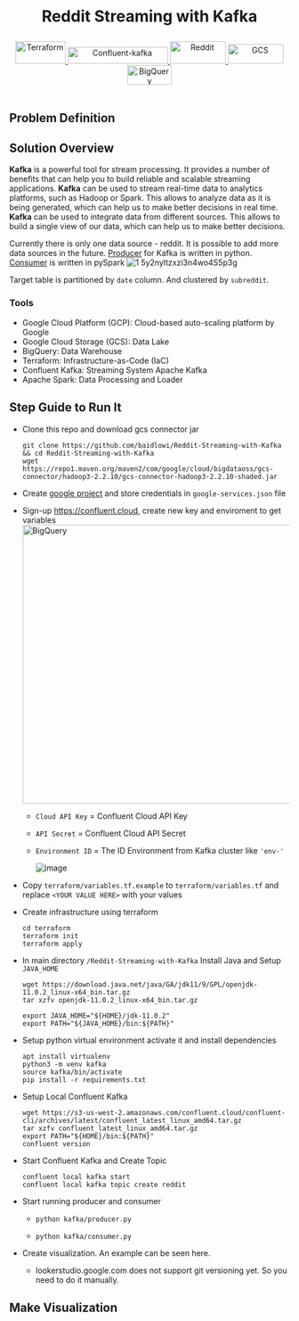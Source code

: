 # <p align="center"><strong> Reddit Streaming with Kafka </strong><p>
<div align="center">
  <a href="https://www.terraform.io/" target="_blank" >
  <img alt="Terraform" src="https://github.com/baidlowi/Reddit-Streaming-with-Kafka/assets/79616397/6468cc31-a08c-48a3-ad75-55df01fbfe98" width="90" height="40"/>
  </a>
  
  <a href="https://confluent.cloud/" target="_blank" >
  <img alt="Confluent-kafka" src="https://github.com/baidlowi/Reddit-Streaming-with-Kafka/assets/79616397/96156fb5-35c3-493d-a1cf-86a9797e35cc" width="180" height="30"/>
  </a>

  <a href="https://spark.apache.org/docs/latest/api/python/getting_started/install.html" target="_blank" >
  <img alt="Reddit" src="https://github.com/baidlowi/Reddit-Streaming-with-Kafka/assets/79616397/4f3285a8-f9c2-4189-8c45-08d5343504ad" width="100" height="40"/>
  </a>

  <a href="https://console.cloud.google.com/storage" target="_blank" >
  <img alt="GCS" src="https://github.com/baidlowi/Reddit-Streaming-with-Kafka/assets/79616397/5964198a-daba-4780-94bd-293c13788e1a" width="100" height="35"/>
  </a>

  <a href="https://console.cloud.google.com/bigquery" target="_blank" >
  <img alt="BigQuery" src="https://github.com/baidlowi/Reddit-Streaming-with-Kafka/assets/79616397/a1774580-1f4c-4367-a86b-c26f1851953b" width="80" height="35"/>
  </a>
</div><br>

## Problem Definition



## Solution Overview
**Kafka** is a powerful tool for stream processing. It provides a number of benefits that can help you to build reliable and scalable streaming applications. 
**Kafka** can be used to stream real-time data to analytics platforms, such as Hadoop or Spark. This allows to analyze data as it is being generated, which can help us to make better decisions in real time. 
**Kafka** can be used to integrate data from different sources. This allows to build a single view of our data, which can help us to make better decisions.

Currently there is only one data source - reddit. It is possible to add more data sources in the future.
[Producer](producer.py) for Kafka is written in python. [Consumer](consumer.py) is written in pySpark
![1 5y2nyltzxzi3n4wo4S5p3g](https://github.com/baidlowi/Reddit-Streaming-with-Kafka/assets/79616397/a7ada191-8aaa-4794-82e0-b49f122fac75)

Target table is partitioned by `date` column. And clustered by `subreddit`.

### Tools
- Google Cloud Platform (GCP): Cloud-based auto-scaling platform by Google
- Google Cloud Storage (GCS): Data Lake
- BigQuery: Data Warehouse
- Terraform: Infrastructure-as-Code (IaC)
- Confluent Kafka: Streaming System Apache Kafka
- Apache Spark: Data Processing and Loader


## Step Guide to Run It

- Clone this repo and download gcs connector jar
  ```
  git clone https://github.com/baidlowi/Reddit-Streaming-with-Kafka && cd Reddit-Streaming-with-Kafka
  wget https://repo1.maven.org/maven2/com/google/cloud/bigdataoss/gcs-connector/hadoop3-2.2.10/gcs-connector-hadoop3-2.2.10-shaded.jar
  ```

- Create [google project](https://console.cloud.google.com) and store credentials in `google-services.json` file
- Sign-up https://confluent.cloud, create new key and enviroment to get variables
  <a href="https://confluent.cloud/settings/api-keys/create" target="_blank" >
  <img alt="BigQuery" src="https://github.com/baidlowi/Reddit-Streaming-with-Kafka/assets/79616397/4392915d-aa7e-46e2-a86b-f55979da1b33" width="500" height="500"/></a>
   - `Cloud API Key` = Confluent Cloud API Key
   - `API Secret` = Confluent Cloud API Secret
   - `Environment ID` = The ID Environment from Kafka cluster like `'env-'`
     
     ![image](https://github.com/baidlowi/Reddit-Streaming-with-Kafka/assets/79616397/8f1f5f89-72d8-4d23-a116-11963706ec28)

- Copy `terraform/variables.tf.example` to `terraform/variables.tf` and replace `<YOUR VALUE HERE>` with your values

- Create infrastructure using terraform
  ```
  cd terraform
  terraform init
  terraform apply
  ```
  
- In main directory `/Reddit-Streaming-with-Kafka` Install Java and Setup `JAVA_HOME`
  ```
  wget https://download.java.net/java/GA/jdk11/9/GPL/openjdk-11.0.2_linux-x64_bin.tar.gz
  tar xzfv openjdk-11.0.2_linux-x64_bin.tar.gz

  export JAVA_HOME="${HOME}/jdk-11.0.2"
  export PATH="${JAVA_HOME}/bin:${PATH}"
  ```
  
- Setup python virtual environment activate it and install dependencies
  ```
  apt install virtualenv
  python3 -m venv kafka
  source kafka/bin/activate
  pip install -r requirements.txt
  ```

- Setup Local Confluent Kafka
  ```
  wget https://s3-us-west-2.amazonaws.com/confluent.cloud/confluent-cli/archives/latest/confluent_latest_linux_amd64.tar.gz
  tar xzfv confluent_latest_linux_amd64.tar.gz
  export PATH="${HOME}/bin:${PATH}"
  confluent version
  ```
  
- Start Confluent Kafka and Create Topic
  ```
  confluent local kafka start
  confluent local kafka topic create reddit
  ```
  
- Start running producer and consumer
  - ```
    python kafka/producer.py
    ```
  - ```
    python kafka/consumer.py
    ```

- Create visualization. An example can be seen here. 
  - lookerstudio.google.com does not support git versioning yet. So you need to do it manually.

## Make Visualization
